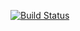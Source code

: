 [![Build Status](https://travis-ci.org/nel215/ksvd.svg?branch=master)](https://travis-ci.org/nel215/ksvd)
